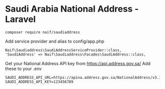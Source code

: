 # Saudi Arabia National Address - Laravel

```
composer require naif/saudiaddress
```

Add service provider and alias to config/app.php
```
Naif\Saudiaddress\SaudiAddressServiceProvider::class,
'SaudiAddress' => Naif\Saudiaddress\Facades\SaudiAddress::class,
```

Get your National Address API key from https://api.address.gov.sa/
Add these to your .env
```
SAUDI_ADDRESS_API_URL=https://apina.address.gov.sa/NationalAddress/v3.1
SAUDI_ADDRESS_API_KEY=123456789
```
